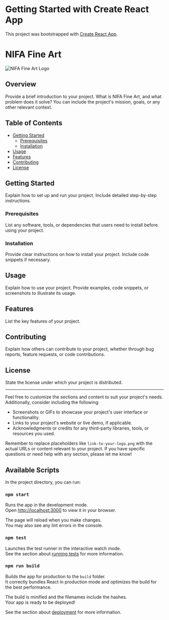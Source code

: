 # Getting Started with Create React App

This project was bootstrapped with [Create React App](https://github.com/facebook/create-react-app).

# NIFA Fine Art

![NIFA Fine Art Logo](link-to-your-logo.png)

## Overview

Provide a brief introduction to your project. What is NIFA Fine Art, and what problem does it solve? You can include the project's mission, goals, or any other relevant context.

## Table of Contents

- [Getting Started](#getting-started)
  - [Prerequisites](#prerequisites)
  - [Installation](#installation)
- [Usage](#usage)
- [Features](#features)
- [Contributing](#contributing)
- [License](#license)

## Getting Started

Explain how to set up and run your project. Include detailed step-by-step instructions.

### Prerequisites

List any software, tools, or dependencies that users need to install before using your project.

### Installation

Provide clear instructions on how to install your project. Include code snippets if necessary.

## Usage

Explain how to use your project. Provide examples, code snippets, or screenshots to illustrate its usage.

## Features

List the key features of your project.

## Contributing

Explain how others can contribute to your project, whether through bug reports, feature requests, or code contributions.

## License

State the license under which your project is distributed.

---

Feel free to customize the sections and content to suit your project's needs. Additionally, consider including the following:

- Screenshots or GIFs to showcase your project's user interface or functionality.
- Links to your project's website or live demo, if applicable.
- Acknowledgments or credits for any third-party libraries, tools, or resources you used.

Remember to replace placeholders like `link-to-your-logo.png` with the actual URLs or content relevant to your project. If you have specific questions or need help with any section, please let me know!


## Available Scripts

In the project directory, you can run:

### `npm start`

Runs the app in the development mode.\
Open [http://localhost:3000](http://localhost:3000) to view it in your browser.

The page will reload when you make changes.\
You may also see any lint errors in the console.

### `npm test`

Launches the test runner in the interactive watch mode.\
See the section about [running tests](https://facebook.github.io/create-react-app/docs/running-tests) for more information.

### `npm run build`

Builds the app for production to the `build` folder.\
It correctly bundles React in production mode and optimizes the build for the best performance.

The build is minified and the filenames include the hashes.\
Your app is ready to be deployed!

See the section about [deployment](https://facebook.github.io/create-react-app/docs/deployment) for more information.
